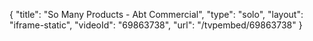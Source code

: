 {
    "title": "So Many Products - Abt Commercial",
    "type": "solo",
    "layout": "iframe-static",
    "videoId": "69863738",
    "url": "\/tvpembed\/69863738"
}